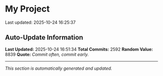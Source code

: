 # My Project


Last updated: 2025-10-24 16:25:37







































































































































































































































































































































































































































































































































































































































































































































































































































































































































































































































































































































































































































































































































































































































































































































































































































































































































































































































































































































































































































































































































































































































































































































































































































































































































































































































































































































































































































































































































































































































































































## Auto-Update Information

**Last Updated:** 2025-10-24 16:51:34
**Total Commits:** 2592
**Random Value:** 8839
**Quote:** _Commit often, commit early._

---
_This section is automatically generated and updated._